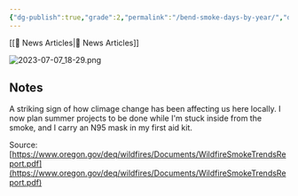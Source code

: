 ```yaml
---
{"dg-publish":true,"grade":2,"permalink":"/bend-smoke-days-by-year/","dgPassFrontmatter":true}
---
```



[[📘 News Articles\|📘 News Articles]]

![2023-07-07_18-29.png](/img/user/98-attachments/2023-07-07_18-29.png)

## Notes

A striking sign of how climage change has been affecting us here locally. I now plan summer projects to be done while I'm stuck inside from the smoke, and I carry an N95 mask in my first aid kit.

Source: [https://www.oregon.gov/deq/wildfires/Documents/WildfireSmokeTrendsReport.pdf](https://www.oregon.gov/deq/wildfires/Documents/WildfireSmokeTrendsReport.pdf)